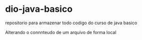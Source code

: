# dio-java-basico
repositorio para armazenar todo codigo do curso de java basico

Alterando o connnteudo de um arquivo de forma local

